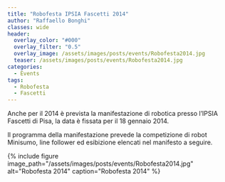 ```yaml
---
title: "Robofesta IPSIA Fascetti 2014"
author: "Raffaello Bonghi"
classes: wide
header:
  overlay_color: "#000"
  overlay_filter: "0.5"
  overlay_image: /assets/images/posts/events/Robofesta2014.jpg
  teaser: /assets/images/posts/events/Robofesta2014.jpg
categories:
  - Events
tags:
  - Robofesta
  - Fascetti
---
```


Anche per il 2014 è prevista la manifestazione di robotica presso l’IPSIA Fascetti di Pisa, la data è fissata per il 18 gennaio 2014.

Il programma della manifestazione prevede la competizione di robot Minisumo, line follower ed esibizione elencati nel manifesto a seguire.

{% include figure image_path="/assets/images/posts/events/Robofesta2014.jpg" alt="Robofesta 2014" caption="Robofesta 2014" %}

